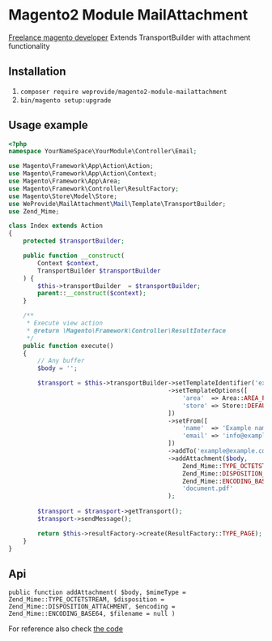 # Magento2 Module MailAttachment
[Freelance magento developer](https://www.phpfreelanceprogrammer.com/magento-programmer.html)
Extends TransportBuilder with attachment functionality

## Installation

1. `composer require weprovide/magento2-module-mailattachment`
2. `bin/magento setup:upgrade`

## Usage example

```php
<?php
namespace YourNameSpace\YourModule\Controller\Email;

use Magento\Framework\App\Action\Action;
use Magento\Framework\App\Action\Context;
use Magento\Framework\App\Area;
use Magento\Framework\Controller\ResultFactory;
use Magento\Store\Model\Store;
use WeProvide\MailAttachment\Mail\Template\TransportBuilder;
use Zend_Mime;

class Index extends Action
{
    protected $transportBuilder;

    public function __construct(
        Context $context,
        TransportBuilder $transportBuilder
    ) {
        $this->transportBuilder  = $transportBuilder;
        parent::__construct($context);
    }

    /**
     * Execute view action
     * @return \Magento\Framework\Controller\ResultInterface
     */
    public function execute()
    {
        // Any buffer
        $body = '';

        $transport = $this->transportBuilder->setTemplateIdentifier('example_identifier')
                                            ->setTemplateOptions([
                                                'area'  => Area::AREA_FRONTEND,
                                                'store' => Store::DEFAULT_STORE_ID,
                                            ])
                                            ->setFrom([
                                                'name'  => 'Example name',
                                                'email' => 'info@example.com',
                                            ])
                                            ->addTo('example@example.com')
                                            ->addAttachment($body,
                                                Zend_Mime::TYPE_OCTETSTREAM,
                                                Zend_Mime::DISPOSITION_ATTACHMENT,
                                                Zend_Mime::ENCODING_BASE64,
                                                'document.pdf'
                                            );
        
        $transport = $transport->getTransport();
        $transport->sendMessage();

        return $this->resultFactory->create(ResultFactory::TYPE_PAGE);
    }
}
```

## Api

`public function addAttachment(
    $body,
    $mimeType = Zend_Mime::TYPE_OCTETSTREAM,
    $disposition = Zend_Mime::DISPOSITION_ATTACHMENT,
    $encoding = Zend_Mime::ENCODING_BASE64,
    $filename = null
)`

For reference also check [the code](Mail/Template/TransportBuilder.php)
